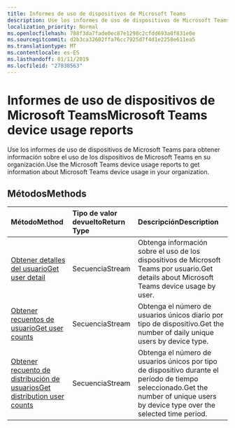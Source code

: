 ```yaml
---
title: Informes de uso de dispositivos de Microsoft Teams
description: Use los informes de uso de dispositivos de Microsoft Teams para obtener información sobre el uso de los dispositivos de Microsoft Teams en su organización.
localization_priority: Normal
ms.openlocfilehash: 788f3da7fade0ec87e1298c2cfdd693a0f831e0e
ms.sourcegitcommit: d2b3ca32602ffa76cc7925d7f4d1e2258e611ea5
ms.translationtype: MT
ms.contentlocale: es-ES
ms.lasthandoff: 01/11/2019
ms.locfileid: "27838563"
---
```

# <a name="microsoft-teams-device-usage-reports"></a><span data-ttu-id="cfb8b-103">Informes de uso de dispositivos de Microsoft Teams</span><span class="sxs-lookup"><span data-stu-id="cfb8b-103">Microsoft Teams device usage reports</span></span>

<span data-ttu-id="cfb8b-104">Use los informes de uso de dispositivos de Microsoft Teams para obtener información sobre el uso de los dispositivos de Microsoft Teams en su organización.</span><span class="sxs-lookup"><span data-stu-id="cfb8b-104">Use the Microsoft Teams device usage reports to get information about Microsoft Teams device usage in your organization.</span></span>

## <a name="methods"></a><span data-ttu-id="cfb8b-105">Métodos</span><span class="sxs-lookup"><span data-stu-id="cfb8b-105">Methods</span></span>

| <span data-ttu-id="cfb8b-106">Método</span><span class="sxs-lookup"><span data-stu-id="cfb8b-106">Method</span></span>                                   | <span data-ttu-id="cfb8b-107">Tipo de valor devuelto</span><span class="sxs-lookup"><span data-stu-id="cfb8b-107">Return Type</span></span> | <span data-ttu-id="cfb8b-108">Descripción</span><span class="sxs-lookup"><span data-stu-id="cfb8b-108">Description</span></span>                              |
| :--------------------------------------- | :---------- | :--------------------------------------- |
| [<span data-ttu-id="cfb8b-109">Obtener detalles del usuario</span><span class="sxs-lookup"><span data-stu-id="cfb8b-109">Get user detail</span></span>](../api/reportroot-getteamsdeviceusageuserdetail.md) | <span data-ttu-id="cfb8b-110">Secuencia</span><span class="sxs-lookup"><span data-stu-id="cfb8b-110">Stream</span></span>      | <span data-ttu-id="cfb8b-111">Obtenga información sobre el uso de los dispositivos de Microsoft Teams por usuario.</span><span class="sxs-lookup"><span data-stu-id="cfb8b-111">Get details about Microsoft Teams device usage by user.</span></span> |
| [<span data-ttu-id="cfb8b-112">Obtener recuentos de usuario</span><span class="sxs-lookup"><span data-stu-id="cfb8b-112">Get user counts</span></span>](../api/reportroot-getteamsdeviceusageusercounts.md) | <span data-ttu-id="cfb8b-113">Secuencia</span><span class="sxs-lookup"><span data-stu-id="cfb8b-113">Stream</span></span>      | <span data-ttu-id="cfb8b-114">Obtenga el número de usuarios únicos diario por tipo de dispositivo.</span><span class="sxs-lookup"><span data-stu-id="cfb8b-114">Get the number of daily unique users by device type.</span></span> |
| [<span data-ttu-id="cfb8b-115">Obtener recuento de distribución de usuarios</span><span class="sxs-lookup"><span data-stu-id="cfb8b-115">Get distribution user counts</span></span>](../api/reportroot-getteamsdeviceusagedistributionusercounts.md) | <span data-ttu-id="cfb8b-116">Secuencia</span><span class="sxs-lookup"><span data-stu-id="cfb8b-116">Stream</span></span>      | <span data-ttu-id="cfb8b-117">Obtenga el número de usuarios únicos por tipo de dispositivo durante el período de tiempo seleccionado.</span><span class="sxs-lookup"><span data-stu-id="cfb8b-117">Get the number of unique users by device type over the selected time period.</span></span> |
